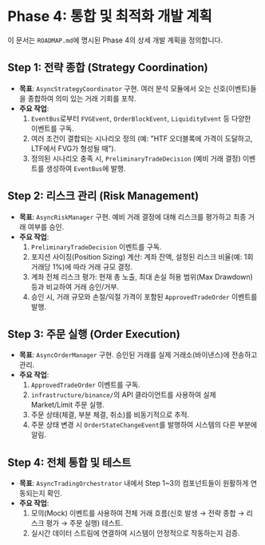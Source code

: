 # Phase 4: 통합 및 최적화 개발 계획

이 문서는 `ROADMAP.md`에 명시된 Phase 4의 상세 개발 계획을 정의합니다.

## Step 1: 전략 종합 (Strategy Coordination)

- **목표**: `AsyncStrategyCoordinator` 구현. 여러 분석 모듈에서 오는 신호(이벤트)들을 종합하여 의미 있는 거래 기회를 포착.
- **주요 작업**:
    1.  `EventBus`로부터 `FVGEvent`, `OrderBlockEvent`, `LiquidityEvent` 등 다양한 이벤트를 구독.
    2.  여러 조건이 결합되는 시나리오 정의 (예: "HTF 오더블록에 가격이 도달하고, LTF에서 FVG가 형성될 때").
    3.  정의된 시나리오 충족 시, `PreliminaryTradeDecision` (예비 거래 결정) 이벤트를 생성하여 `EventBus`에 발행.

## Step 2: 리스크 관리 (Risk Management)

- **목표**: `AsyncRiskManager` 구현. 예비 거래 결정에 대해 리스크를 평가하고 최종 거래 여부를 승인.
- **주요 작업**:
    1.  `PreliminaryTradeDecision` 이벤트를 구독.
    2.  포지션 사이징(Position Sizing) 계산: 계좌 잔액, 설정된 리스크 비율(예: 1회 거래당 1%)에 따라 거래 규모 결정.
    3.  계좌 전체 리스크 평가: 현재 총 노출, 최대 손실 허용 범위(Max Drawdown) 등과 비교하여 거래 승인/거부.
    4.  승인 시, 거래 규모와 손절/익절 가격이 포함된 `ApprovedTradeOrder` 이벤트를 발행.

## Step 3: 주문 실행 (Order Execution)

- **목표**: `AsyncOrderManager` 구현. 승인된 거래를 실제 거래소(바이낸스)에 전송하고 관리.
- **주요 작업**:
    1.  `ApprovedTradeOrder` 이벤트를 구독.
    2.  `infrastructure/binance/`의 API 클라이언트를 사용하여 실제 Market/Limit 주문 실행.
    3.  주문 상태(체결, 부분 체결, 취소)를 비동기적으로 추적.
    4.  주문 상태 변경 시 `OrderStateChangeEvent`를 발행하여 시스템의 다른 부분에 알림.

## Step 4: 전체 통합 및 테스트

- **목표**: `AsyncTradingOrchestrator` 내에서 Step 1~3의 컴포넌트들이 원활하게 연동되는지 확인.
- **주요 작업**:
    1.  모의(Mock) 이벤트를 사용하여 전체 거래 흐름(신호 발생 → 전략 종합 → 리스크 평가 → 주문 실행) 테스트.
    2.  실시간 데이터 스트림에 연결하여 시스템이 안정적으로 작동하는지 검증.

